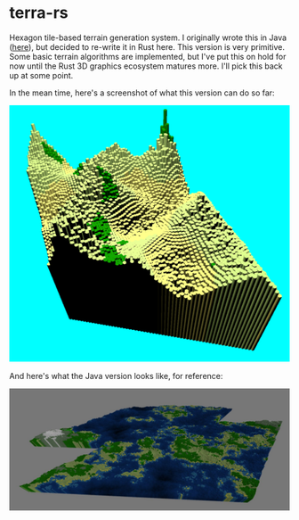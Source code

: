 # terra-rs
Hexagon tile-based terrain generation system. I originally wrote this in Java ([here](https://github.com/LucasPickering/terra)), but decided to re-write it in Rust here. This version is very primitive. Some basic terrain algorithms are implemented, but I've put this on hold for now until the Rust 3D graphics ecosystem matures more. I'll pick this back up at some point.

In the mean time, here's a screenshot of what this version can do so far:

![Terra screenshot](/screenshots/rust.png?raw=true "Terra")

And here's what the Java version looks like, for reference:

![Terra screenshot](/screenshots/java.jpg?raw=true "Terra Java")
